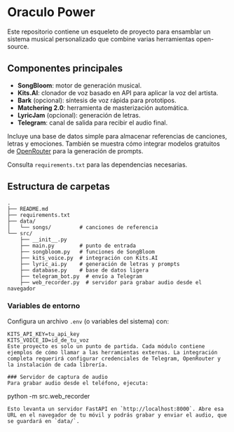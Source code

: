 # Oraculo Power

Este repositorio contiene un esqueleto de proyecto para ensamblar un sistema musical personalizado que combine varias herramientas open-source.

## Componentes principales
- **SongBloom**: motor de generación musical.
- **Kits.AI**: clonador de voz basado en API para aplicar la voz del artista.
- **Bark** (opcional): síntesis de voz rápida para prototipos.
- **Matchering 2.0**: herramienta de masterización automática.
- **LyricJam** (opcional): generación de letras.
- **Telegram**: canal de salida para recibir el audio final.

Incluye una base de datos simple para almacenar referencias de canciones, letras y emociones. También se muestra cómo integrar modelos gratuitos de [OpenRouter](https://openrouter.ai/models) para la generación de prompts.

Consulta `requirements.txt` para las dependencias necesarias.

## Estructura de carpetas
```
.
├── README.md
├── requirements.txt
├── data/
│   └── songs/         # canciones de referencia
└── src/
    ├── __init__.py
    ├── main.py        # punto de entrada
    ├── songbloom.py   # funciones de SongBloom
    ├── kits_voice.py  # integración con Kits.AI
    ├── lyric_ai.py    # generación de letras y prompts
    ├── database.py    # base de datos ligera
    ├── telegram_bot.py  # envío a Telegram
    ├── web_recorder.py  # servidor para grabar audio desde el navegador
```

### Variables de entorno
Configura un archivo `.env` (o variables del sistema) con:

```
KITS_API_KEY=tu_api_key
KITS_VOICE_ID=id_de_tu_voz
Este proyecto es solo un punto de partida. Cada módulo contiene ejemplos de cómo llamar a las herramientas externas. La integración completa requerirá configurar credenciales de Telegram, OpenRouter y la instalación de cada librería.

### Servidor de captura de audio
Para grabar audio desde el teléfono, ejecuta:
```
python -m src.web_recorder
```
Esto levanta un servidor FastAPI en `http://localhost:8000`. Abre esa URL en el navegador de tu móvil y podrás grabar y enviar el audio, que se guardará en `data/`.
